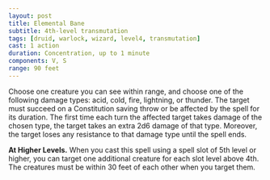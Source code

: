 ```yaml
---
layout: post
title: Elemental Bane
subtitle: 4th-level transmutation
tags: [druid, warlock, wizard, level4, transmutation]
cast: 1 action
duration: Concentration, up to 1 minute
components: V, S
range: 90 feet
---
```

Choose one creature you can see within range, and choose one of the following damage types: acid, cold, fire, lightning, or thunder. The target must succeed on a Constitution saving throw or be affected by the spell for its duration. The first time each turn the affected target takes damage of the chosen type, the target takes an extra 2d6 damage of that type. Moreover, the target loses any resistance to that damage type until the spell ends.

**At Higher Levels.** When you cast this spell using a spell slot of 5th level or higher, you can target one additional creature for each slot level above 4th. The creatures must be within 30 feet of each other when you target them.